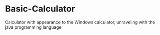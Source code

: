 # Basic-Calculator
Calculator with appearance to the Windows calculator, unraveling with the java programming language
